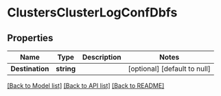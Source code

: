 # ClustersClusterLogConfDbfs

## Properties
Name | Type | Description | Notes
------------ | ------------- | ------------- | -------------
**Destination** | **string** |  | [optional] [default to null]

[[Back to Model list]](../README.md#documentation-for-models) [[Back to API list]](../README.md#documentation-for-api-endpoints) [[Back to README]](../README.md)


